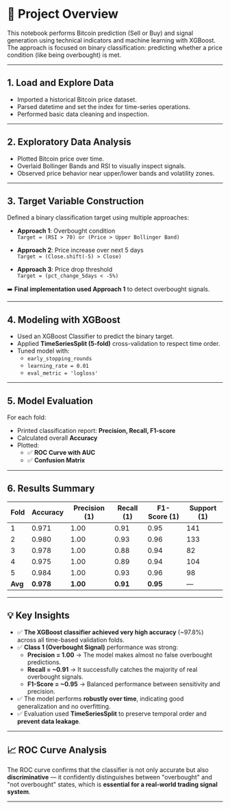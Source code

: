 # 👊 Project Overview

This notebook performs Bitcoin prediction (Sell or Buy) and signal generation using technical indicators and machine learning with XGBoost. The approach is focused on binary classification: predicting whether a price condition (like being overbought) is met.

---

## 1. Load and Explore Data
- Imported a historical Bitcoin price dataset.
- Parsed datetime and set the index for time-series operations.
- Performed basic data cleaning and inspection.

---

## 2. Exploratory Data Analysis
- Plotted Bitcoin price over time.
- Overlaid Bollinger Bands and RSI to visually inspect signals.
- Observed price behavior near upper/lower bands and volatility zones.

---

## 3. Target Variable Construction
Defined a binary classification target using multiple approaches:
- **Approach 1**: Overbought condition  
  `Target = (RSI > 70) or (Price > Upper Bollinger Band)`
- **Approach 2**: Price increase over next 5 days  
  `Target = (Close.shift(-5) > Close)`

- **Approach 3**: Price drop threshold  
  `Target = (pct_change_5days < -5%)`

➡️ **Final implementation used Approach 1** to detect overbought signals.

---

## 4. Modeling with XGBoost
- Used an XGBoost Classifier to predict the binary target.
- Applied **TimeSeriesSplit (5-fold)** cross-validation to respect time order.
- Tuned model with:
  - `early_stopping_rounds`
  - `learning_rate = 0.01`
  - `eval_metric = 'logloss'`

---

## 5. Model Evaluation

For each fold:
- Printed classification report: **Precision, Recall, F1-score**
- Calculated overall **Accuracy**
- Plotted:
  - ✅ **ROC Curve with AUC**
  - ✅ **Confusion Matrix**

---

## 6. Results Summary

| Fold | Accuracy | Precision (1) | Recall (1) | F1-Score (1) | Support (1) |
|------|----------|----------------|------------|--------------|--------------|
| 1    | 0.971    | 1.00           | 0.91       | 0.95         | 141          |
| 2    | 0.980    | 1.00           | 0.93       | 0.96         | 133          |
| 3    | 0.978    | 1.00           | 0.88       | 0.94         | 82           |
| 4    | 0.975    | 1.00           | 0.89       | 0.94         | 104          |
| 5    | 0.984    | 1.00           | 0.93       | 0.96         | 98           |
| **Avg** | **0.978** | **1.00**      | **0.91**   | **0.95**     | —            |

---

## 💡 Key Insights

- ✅ **The XGBoost classifier achieved very high accuracy** (~97.8%) across all time-based validation folds.
- ✅ **Class 1 (Overbought Signal)** performance was strong:
  - **Precision = 1.00** → The model makes almost no false overbought predictions.
  - **Recall = ~0.91** → It successfully catches the majority of real overbought signals.
  - **F1-Score = ~0.95** → Balanced performance between sensitivity and precision.
- ✅ The model performs **robustly over time**, indicating good generalization and no overfitting.
- ✅ Evaluation used **TimeSeriesSplit** to preserve temporal order and **prevent data leakage**.

---

## 📈 ROC Curve Analysis

The ROC curve confirms that the classifier is not only accurate but also **discriminative** — it confidently distinguishes between "overbought" and "not overbought" states, which is **essential for a real-world trading signal system**.

---


